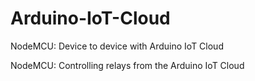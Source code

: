 # Arduino-IoT-Cloud
NodeMCU: Device to device with Arduino IoT Cloud

NodeMCU: Controlling relays from the Arduino IoT Cloud
